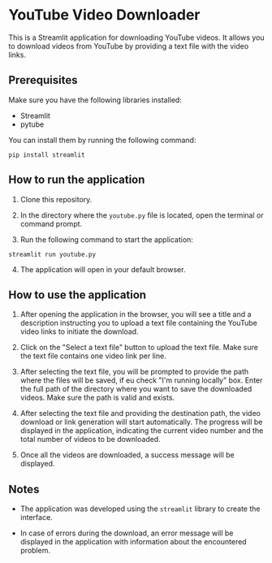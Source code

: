 # YouTube Video Downloader

This is a Streamlit application for downloading YouTube videos. It allows you to download videos from YouTube by providing a text file with the video links.

## Prerequisites

Make sure you have the following libraries installed:

- Streamlit
- pytube

You can install them by running the following command:
```
pip install streamlit
```

## How to run the application

1. Clone this repository.

2. In the directory where the `youtube.py` file is located, open the terminal or command prompt.

3. Run the following command to start the application:

```
streamlit run youtube.py
```

4. The application will open in your default browser.

## How to use the application

1. After opening the application in the browser, you will see a title and a description instructing you to upload a text file containing the YouTube video links to initiate the download.

2. Click on the "Select a text file" button to upload the text file. Make sure the text file contains one video link per line.

3. After selecting the text file, you will be prompted to provide the path where the files will be saved, if eu check "I'm running locally" box. Enter the full path of the directory where you want to save the downloaded videos. Make sure the path is valid and exists.

4. After selecting the text file and providing the destination path, the video download or link generation will start automatically. The progress will be displayed in the application, indicating the current video number and the total number of videos to be downloaded.

5. Once all the videos are downloaded, a success message will be displayed.

## Notes

- The application was developed using the `streamlit` library to create the interface.

- In case of errors during the download, an error message will be displayed in the application with information about the encountered problem.
